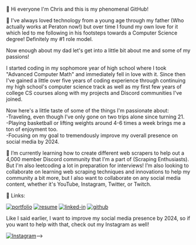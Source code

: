 👋 Hi everyone I'm Chris and this is my phenomenal GitHub!

👀 I've always loved technology from a young age through my father (Who actually works at Peraton now!) 
but over time I found my own love for it which led to me following in his footsteps towards a Computer Science degree! 
Definitely my #1 role model. 

Now enough about my dad let's get into a little bit about me and some of my passions!<br />

I started coding in my sophomore year of high school where I took "Advanced Computer Math" and immediately fell in love with it.
 Since then I've gained a little over five years of coding experience through continuing my high school's computer science track
 as well as my first few years of college CS courses along with my projects and Discord communities I've joined.
 
 Now here's a little taste of some of the things I'm passionate about:<br />
-Traveling, even though I've only gone on two trips alone since turning 21.<br />
-Playing basketball or lifting weights around 4-6 times a week brings me a ton of enjoyment too.<br />
-Focusing on my goal to tremendously improve my overall presence on social media by 2024.

🌱 I’m currently learning how to create different web scrapers to help out a 4,000 member Discord community 
that I'm a part of (Scraping Enthusiasts). But I'm also leetcoding a lot in preparation for interviews! 
I’m also looking to collaborate on learning web scraping techniques and innovations to help my community a bit more, but
I also want to collaborate on any social media content, whether it's YouTube, Instagram, Twitter, or Twitch.

🔗 Links:

[![portfolio](https://img.shields.io/badge/Portfolio-5340ff?style=for-the-badge&logo=Google-chrome&logoColor=white)](https://VargasChristopher.github.io/)
[![resume](https://img.shields.io/badge/Resume-4285F4?style=for-the-badge&logo=read-the-docs&logoColor=white)](https://docs.google.com/file/d/1CizMkflbF5CEXK_jm7hog6TYOG80KSQk/edit?usp=docslist_api&filetype=msword)
[![linked-in](https://img.shields.io/badge/Linked_In-0077B5?style=for-the-badge&logo=LinkedIn&logoColor=white)](https://www.linkedin.com/in/christopher-vargas-66b642195/)
[![github](https://img.shields.io/badge/GitHub-000000?style=for-the-badge&logo=GitHub&logoColor=white)](https://github.com/VargasChristopher)

Like I said earlier, I want to improve my social media presence by 2024, so if you want to help with that, check out my Instagram as well!

[![Instagram](https://img.shields.io/badge/Instagram-E4405F?style=for-the-badge&logo=instagram&logoColor=white)](https://www.instagram.com/chrispy.one/)-->

